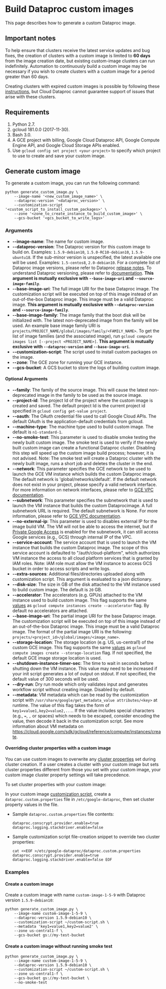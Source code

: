 # Build Dataproc custom images

This page describes how to generate a custom Dataproc image.

## Important notes

To help ensure that clusters receive the latest service updates and bug fixes,
the creation of clusters with a custom image is limited to **60 days** from the
image creation date, but existing custom-image clusters can run indefinitely.
Automation to continuously build a custom image may be necessary if you wish to
create clusters with a custom image for a period greater than 60 days.

Creating clusters with expired custom images is possible by following these
[instructions](https://cloud.google.com/dataproc/docs/guides/dataproc-images#how_to_create_a_cluster_with_an_expired_custom_image),
but Cloud Dataproc cannot guarantee support of issues that arise with these
clusters.

## Requirements

1.  Python 2.7.
2.  gcloud 181.0.0 (2017-11-30).
3.  Bash 3.0.
4.  A GCE project with billing, Google Cloud Dataproc API, Google Compute Engine
    API, and Google Cloud Storage APIs enabled.
5.  Use `gcloud config set project <your-project>` to specify which project to
    use to create and save your custom image.

## Generate custom image

To generate a custom image, you can run the following command:

```shell
python generate_custom_image.py \
    --image-name '<new_custom_image_name>' \
    --dataproc-version '<dataproc_version>' \
    --customization-script '<custom_script_to_install_custom_packages>' \
    --zone '<zone_to_create_instance_to_build_custom_image>' \
    --gcs-bucket '<gcs_bucket_to_write_logs>'
```

### Arguments

*   **--image-name**: The name for custom image.
*   **--dataproc-version**: The Dataproc version for this custom image to build
    on. Examples: `1.5.9-debian10`, `1.5.0-RC10-debian10`, `1.5.9-ubuntu18`. If
    the sub-minor version is unspecified, the latest available one will be used.
    Examples: `1.5-centos8`, `2.0-debian10`. For a complete list of Dataproc
    image versions, please refer to Dataproc
    [release notes](https://cloud.google.com/dataproc/docs/release-notes). To
    understand Dataproc versioning, please refer to
    [documentation](https://cloud.google.com/dataproc/docs/concepts/versioning/overview).
    **This argument is mutually exclusive with `--base-image-uri` and
    `--source-image-family`**.
*   **--base-image-uri**: The full image URI for the base Dataproc image. The
    customization script will be executed on top of this image instead of an
    out-of-the-box Dataproc image. This image must be a valid Dataproc image.
    **This argument is mutually exclusive with `--dataproc-version` and
    `--source-image-family`**.
*   **--base-image-family**: The image family that the boot disk will be
    initialized with. The latest non-deprecated image from the family will be
    used. An example base image family URI is
    `projects/PROJECT_NAME/global/images/family/<FAMILY_NAME>`. To get the list
    of image families (and the associated image), run `gcloud compute images
    list [--project <PROJECT_NAME>]`. **This argument is mutually exclusive with
    `--dataproc-version` and `--base-image-uri`**.
*   **--customization-script**: The script used to install custom packages on
    the image.
*   **--zone**: The GCE zone for running your GCE instance.
*   **--gcs-bucket**: A GCS bucket to store the logs of building custom image.

#### Optional Arguments

*   **--family**: The family of the source image. This will cause the latest
    non-deprecated image in the family to be used as the source image.
*   **--project-id**: The project Id of the project where the custom image is
    created and saved. The default project Id is the current project id
    specified in `gcloud config get-value project`.
*   **--oauth**: The OAuth credential file used to call Google Cloud APIs. The
    default OAuth is the application-default credentials from gcloud.
*   **--machine-type**: The machine type used to build custom image. The default
    is `n1-standard-1`.
*   **--no-smoke-test**: This parameter is used to disable smoke testing the
    newly built custom image. The smoke test is used to verify if the newly
    built custom image can create a functional Dataproc cluster. Disabling this
    step will speed up the custom image build process; however, it is not
    advised. Note: The smoke test will create a Dataproc cluster with the newly
    built image, runs a short job and deletes the cluster in the end.
*   **--network**: This parameter specifies the GCE network to be used to launch
    the GCE VM instance which builds the custom Dataproc image. The default
    network is 'global/networks/default'. If the default network does not exist
    in your project, please specify a valid network interface. For more
    information on network interfaces, please refer to
    [GCE VPC documentation](https://cloud.google.com/vpc/docs/vpc).
*   **--subnetwork**: This parameter specifies the subnetwork that is used to
    launch the VM instance that builds the custom Dataprocimage. A full
    subnetwork URL is required. The default subnetwork is None. For more
    information, please refer to
    [GCE VPC documentation](https://cloud.google.com/vpc/docs/vpc).
*   **--no-external-ip**: This parameter is used to disables external IP for the
    image build VM. The VM will not be able to access the internet, but if
    [Private Google Access](https://cloud.google.com/vpc/docs/configure-private-google-access)
    is enabled for the subnetwork, it can still access Google services (e.g.,
    GCS) through internal IP of the VPC.
*   **--service-account**: The service account that is used to launch the VM
    instance that builds the custom Dataproc image. The scope of this service
    account is defaulted to "/auth/cloud-platform", which authorizes VM instance
    the access to all cloud platform services that is granted by IAM roles.
    Note: IAM role must allow the VM instance to access GCS bucket in order to
    access scripts and write logs.
*   **--extra-sources**: Additional files/directories uploaded along with
    customization script. This argument is evaluated to a json dictionary.
*   **--disk-size**: The size in GB of the disk attached to the VM instance used
    to build custom image. The default is `20` GB.
*   **--accelerator**: The accelerators (e.g. GPUs) attached to the VM instance
    used to build custom image. This flag supports the same
    [values](https://cloud.google.com/sdk/gcloud/reference/compute/instances/create#--accelerator)
    as `gcloud compute instances create --accelerator` flag. By default no
    accelerators are attached.
*   **--base-image-uri**: The partial image URI for the base Dataproc image. The
    customization script will be executed on top of this image instead of an
    out-of-the-box Dataproc image. This image must be a valid Dataproc image.
    The format of the partial image URI is the following:
    `projects/<project_id>/global/images/<image_name>`.
*   **--storage-location**: The storage location (e.g. US, us-central1) of the
    custom GCE image. This flag supports the same
    [values](https://cloud.google.com/sdk/gcloud/reference/compute/images/create#--storage-location)
    as `gcloud compute images create --storage-location` flag. If not specified,
    the default GCE image storage location is used.
*   **--shutdown-instance-timer-sec**: The time to wait in seconds before
    shutting down the VM instance. This value may need to be increased if your
    init script generates a lot of output on stdout. If not specified, the
    default value of 300 seconds will be used.
*   **--dry-run**: Dry run mode which only validates input and generates
    workflow script without creating image. Disabled by default.
*   **--metadata**: VM metadata which can be read by the customization script
    with `/usr/share/google/get_metadata_value attributes/<key>` at runtime. The
    value of this flag takes the form of `key1=value1,key2=value2,...`. If the
    value includes special characters (e.g., `=`, `,` or spaces) which needs to
    be escaped, consider encoding the value, then decode it back in the
    customization script. See more information about VM metadata on
    https://cloud.google.com/sdk/gcloud/reference/compute/instances/create.

#### Overriding cluster properties with a custom image

You can use custom images to overwrite any
[cluster properties](https://cloud.google.com/dataproc/docs/concepts/configuring-clusters/cluster-properties)
set during cluster creation. If a user creates a cluster with your custom image
but sets cluster properties different from those you set with your custom image,
your custom image cluster property settings will take precedence.

To set cluster properties with your custom image:

In your custom image
[customization script](https://cloud.devsite.corp.google.com/dataproc/docs/guides/dataproc-images#running_the_code),
create a `dataproc.custom.properties` file in `/etc/google-dataproc`, then set
cluster property values in the file.

*   Sample `dataproc.custom.properties` file contents:

    ```shell
    dataproc.conscrypt.provider.enable=true
    dataproc.logging.stackdriver.enable=false
    ```

*   Sample customization script file-creation snippet to override two cluster
    properties:

    ```shell
    cat <<EOF >/etc/google-dataproc/dataproc.custom.properties
    dataproc.conscrypt.provider.enable=true
    dataproc.logging.stackdriver.enable=false EOF
    ```

### Examples

#### Create a custom image

Create a custom image with name `custom-image-1-5-9` with Dataproc version
`1.5.9-debian10`:

```shell
python generate_custom_image.py \
    --image-name custom-image-1-5-9 \
    --dataproc-version 1.5.9-debian10 \
    --customization-script ~/custom-script.sh \
    --metadata 'key1=value1,key2=value2' \
    --zone us-central1-f \
    --gcs-bucket gs://my-test-bucket
```

#### Create a custom image without running smoke test

```shell
python generate_custom_image.py \
    --image-name custom-image-1-5-9 \
    --dataproc-version 1.5.9-debian10 \
    --customization-script ~/custom-script.sh \
    --zone us-central1-f \
    --gcs-bucket gs://my-test-bucket \
    --no-smoke-test
```
